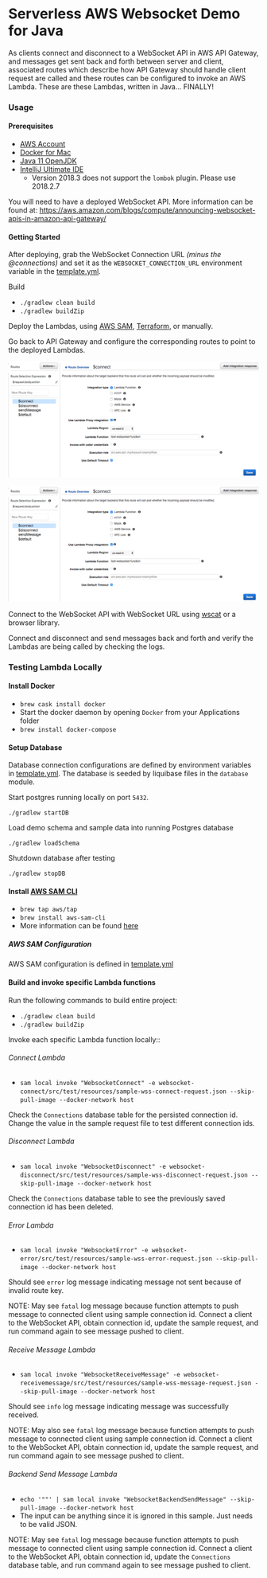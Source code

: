 # Serverless AWS Websocket Demo for Java

As clients connect and disconnect to a WebSocket API in AWS API Gateway, and messages get sent back and forth between 
server and client, associated routes which describe how API Gateway should handle client request are called and these 
routes can be configured to invoke an AWS Lambda. These are these Lambdas, written in Java... FINALLY! 

  
### Usage

#### Prerequisites
- [AWS Account](https://docs.aws.amazon.com/AmazonSimpleDB/latest/DeveloperGuide/AboutAWSAccounts.html)
- [Docker for Mac](https://docs.docker.com/v17.12/docker-for-mac/install/)
- [Java 11 OpenJDK](https://jdk.java.net/11/)
- [IntelliJ Ultimate IDE](https://www.jetbrains.com/idea/download/previous.html)
    - Version 2018.3 does not support the `lombok` plugin. Please use 2018.2.7  

You will need to have a deployed WebSocket API. More information can be found at: https://aws.amazon.com/blogs/compute/announcing-websocket-apis-in-amazon-api-gateway/

#### Getting Started
After deploying, grab the WebSocket Connection URL *(minus the @connections)* and set it as the ``WEBSOCKET_CONNECTION_URL`` environment variable in the [template.yml](../template.yml). 

Build
- `./gradlew clean build`
- `./gradlew buildZip`

Deploy the Lambdas, using [AWS SAM](https://docs.aws.amazon.com/serverless-application-model/latest/developerguide/serverless-sam-reference.html), [Terraform](https://seanmcgary.com/posts/how-to-deploy-an-aws-lambda-with-terraform/), or manually.
 
Go back to API Gateway and configure the corresponding routes to point to the deployed Lambdas.

![Alt text](websocket_api_screenshot.png?raw=true)

![Screenshot](websocket_api_screenshot.png)
    
Connect to the WebSocket API with WebSocket URL using [wscat](https://github.com/websockets/wscat) or a browser library.

Connect and disconnect and send messages back and forth and verify the Lambdas are being called by checking the logs.


### Testing Lambda Locally

#### Install Docker
 - `brew cask install docker`
 - Start the docker daemon by opening `Docker` from your Applications folder
 - `brew install docker-compose`
  
#### Setup Database
Database connection configurations are defined by environment variables in [template.yml](../template.yml). 
The database is seeded by liquibase files in the `database` module.

Start postgres running locally on port `5432`.
```
./gradlew startDB
```
Load demo schema and sample data into running Postgres database
```
./gradlew loadSchema
```
Shutdown database after testing
```
./gradlew stopDB
```

#### Install [AWS SAM CLI](https://github.com/awslabs/aws-sam-cli)  
- `brew tap aws/tap`
- `brew install aws-sam-cli`
- More information can be found [here](https://docs.aws.amazon.com/serverless-application-model/latest/developerguide/serverless-sam-cli-install-mac.html)

##### AWS SAM Configuration
AWS SAM configuration is defined in [template.yml](../template.yml)
  
#### Build and invoke specific Lambda functions
Run the following commands to build entire project:
- `./gradlew clean build`
- `./gradlew buildZip`

Invoke each specific Lambda function locally::

###### Connect Lambda
- `sam local invoke "WebsocketConnect" -e websocket-connect/src/test/resources/sample-wss-connect-request.json --skip-pull-image --docker-network host`

Check the `Connections` database table for the persisted connection id. Change the value in the sample request file to test different connection ids.


###### Disconnect Lambda
- `sam local invoke "WebsocketDisconnect" -e websocket-disconnect/src/test/resources/sample-wss-disconnect-request.json --skip-pull-image --docker-network host`

Check the `Connections` database table to see the previously saved connection id has been deleted. 


###### Error Lambda
- `sam local invoke "WebsocketError" -e websocket-error/src/test/resources/sample-wss-error-request.json --skip-pull-image --docker-network host`

Should see `error` log message indicating message not sent because of invalid route key.

NOTE: May see `fatal` log message because function attempts to push message to connected client using sample connection id. 
Connect a client to the WebSocket API, obtain connection id, update the sample request, and run command again to see message pushed to client.

###### Receive Message Lambda
- `sam local invoke "WebsocketReceiveMessage" -e websocket-receivemessage/src/test/resources/sample-wss-message-request.json --skip-pull-image --docker-network host`

Should see `info` log message indicating message was successfully received.

NOTE: May also see `fatal` log message because function attempts to push message to connected client using sample connection id. 
Connect a client to the WebSocket API, obtain connection id, update the sample request, and run command again to see message pushed to client.

###### Backend Send Message Lambda
- `echo '""' | sam local invoke "WebsocketBackendSendMessage" --skip-pull-image --docker-network host`
- The input can be anything since it is ignored in this sample. Just needs to be valid JSON. 

NOTE: May see `fatal` log message because function attempts to push message to connected client using sample connection id. 
Connect a client to the WebSocket API, obtain connection id, update the `Connections` database table, and run command again to see message pushed to client.
